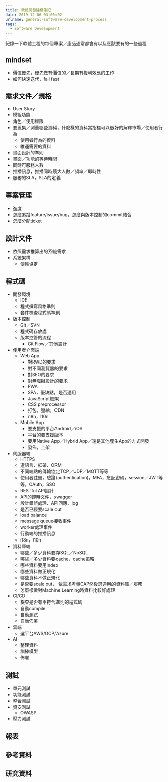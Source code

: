 ```yaml
---
title: 軟體開發建構筆記
date: 2019-12-06 03:00:02
urlname: general-software-development-process
tags:
  - Software Development
---
```


紀錄一下軟體工程的每個專案／產品通常都會有以及應該要有的一些過程

<!-- more -->

## mindset

* 價值優先，優先做有價值的／長期有複利效應的工作
* 如何快速迭代，fail fast

## 需求文件／規格

* User Story
* 模組功能
* 角色／使用權限
* 要蒐集／測量哪些資料，什麼樣的資料當指標可以很好的解釋市場／使用者行為
  * 使用者行為的資料
  * 維運需要的資料
* 畫面設計的準則
* 畫面／功能的等待時間
* 同時可服務人數
* 推播訊息，推播同時最大人數／頻率／即時性
* 服務的SLA，SLA的定義

## 專案管理

* 進度
* 怎麼追蹤feature/issue/bug，怎麼與版本控制的commit結合
* 怎麼分配ticket

## 設計文件

* 依照需求推算出的系統需求
* 系統架構
  * 傳輸協定

## 程式碼

* 開發環境
  * IDE
  * 程式撰寫風格準則
  * 套件檢查程式碼準則
* 版本控制
  * Git／SVN
  * 程式碼存放處
  * 版本控管的流程
    * Git Flow／其他設計
* 使用者介面端
  * Web App
    * 對RWD的要求
    * 對不同瀏覽器的要求
    * 對SEO的要求
    * 對無障礙設計的要求
    * PWA
    * SPA，優缺點，是否適用
    * JavaScript框架
    * CSS preprocessor
    * 打包，壓縮，CDN
    * i18n，l10n
  * Mobile App
    * 要支援的平台Android／iOS
    * 平台的要支援版本
    * 要用Native App／Hybrid App／還是其他產生App的方式開發
    * 發佈，上架
* 伺服器端
  * HTTPS
  * 選語言、框架、ORM
  * 不同端點的傳輸協定TCP／UDP／MQTT等等
  * 使用者註冊，驗證(authentication)，MFA，忘記密碼，session／JWT等等，OAuth，SSO
  * RESTful API設計
  * API的即時文件，swagger
  * 設計錯誤處理、API回應、log
  * 是否已經要scale out
  * load balance
  * message queue接收事件
  * worker處理事件
  * 行動端的推播訊息
  * i18n，l10n
* 資料庫端
  * 哪些／多少資料要存SQL／NoSQL
  * 哪些／多少資料要cache，cache策略
  * 哪些資料要用index
  * 哪些資料做正規化
  * 哪些資料不做正規化
  * 是否要scale out， 依需求考量CAP然後選適用的資料庫／服務
  * 怎麼樣做對Machine Learning時資料比較好處理
* CI/CD
  * 檢查是否有不符合準則的程式碼
  * 自動compile
  * 自動測試
  * 自動佈署
* 雲端
  * 選平台AWS/GCP/Azure
* AI
  * 整理資料
  * 訓練模型
  * 佈署

## 測試

* 單元測試
* 功能測試
* 整合測試
* 資安測試
  * OWASP
* 壓力測試

## 報表

## 參考資料

## 研究資料

